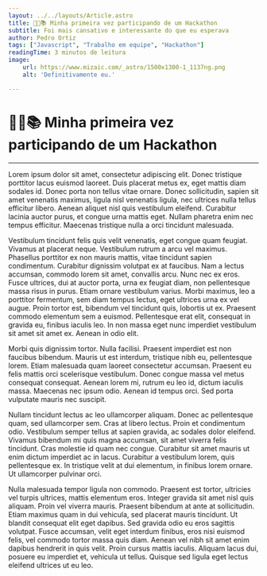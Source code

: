 ```yaml
---
layout: ../../layouts/Article.astro
title: 👨‍💻📚 Minha primeira vez participando de um Hackathon
subtitle: Foi mais cansativo e interessante do que eu esperava
author: Pedro Ortiz
tags: ["Javascript", "Trabalho em equipe", "Hackathon"]
readingTime: 3 minutos de leitura
image:
    url: https://www.mizaic.com/_astro/1500x1300-1_1137ng.png
    alt: 'Definitivamente eu.'

---
```


<title>Minha primeira vez participando de um Hackathon</title>

# 👨‍💻📚 Minha primeira vez participando de um Hackathon

---

Lorem ipsum dolor sit amet, consectetur adipiscing elit. Donec tristique porttitor lacus euismod laoreet. Duis placerat metus ex, eget mattis diam sodales id. Donec porta non tellus vitae ornare. Donec sollicitudin, sapien sit amet venenatis maximus, ligula nisl venenatis ligula, nec ultrices nulla tellus efficitur libero. Aenean aliquet nisl quis vestibulum eleifend. Curabitur lacinia auctor purus, et congue urna mattis eget. Nullam pharetra enim nec tempus efficitur. Maecenas tristique nulla a orci tincidunt malesuada.

Vestibulum tincidunt felis quis velit venenatis, eget congue quam feugiat. Vivamus at placerat neque. Vestibulum rutrum a arcu vel maximus. Phasellus porttitor ex non mauris mattis, vitae tincidunt sapien condimentum. Curabitur dignissim volutpat ex at faucibus. Nam a lectus accumsan, commodo lorem sit amet, convallis arcu. Nunc nec ex eros. Fusce ultrices, dui at auctor porta, urna ex feugiat diam, non pellentesque massa risus in purus. Etiam ornare vestibulum varius. Morbi maximus, leo a porttitor fermentum, sem diam tempus lectus, eget ultrices urna ex vel augue. Proin tortor est, bibendum vel tincidunt quis, lobortis ut ex. Praesent commodo elementum sem a euismod. Pellentesque erat elit, consequat in gravida eu, finibus iaculis leo. In non massa eget nunc imperdiet vestibulum sit amet sit amet ex. Aenean in odio elit.

Morbi quis dignissim tortor. Nulla facilisi. Praesent imperdiet est non faucibus bibendum. Mauris ut est interdum, tristique nibh eu, pellentesque lorem. Etiam malesuada quam laoreet consectetur accumsan. Praesent eu felis mattis orci scelerisque vestibulum. Donec congue massa vel metus consequat consequat. Aenean lorem mi, rutrum eu leo id, dictum iaculis massa. Maecenas nec ipsum odio. Aenean id tempus orci. Sed porta vulputate mauris nec suscipit.

Nullam tincidunt lectus ac leo ullamcorper aliquam. Donec ac pellentesque quam, sed ullamcorper sem. Cras at libero lectus. Proin et condimentum odio. Vestibulum semper tellus at sapien gravida, ac sodales dolor eleifend. Vivamus bibendum mi quis magna accumsan, sit amet viverra felis tincidunt. Cras molestie id quam nec congue. Curabitur sit amet mauris ut enim dictum imperdiet ac in lacus. Curabitur a vestibulum lorem, quis pellentesque ex. In tristique velit at dui elementum, in finibus lorem ornare. Ut ullamcorper pulvinar orci.

Nulla malesuada tempor ligula non commodo. Praesent est tortor, ultricies vel turpis ultrices, mattis elementum eros. Integer gravida sit amet nisl quis aliquam. Proin vel viverra mauris. Praesent bibendum at ante at sollicitudin. Etiam maximus quam in dui vehicula, sed placerat mauris tincidunt. Ut blandit consequat elit eget dapibus. Sed gravida odio eu eros sagittis volutpat. Fusce accumsan, velit eget interdum finibus, eros nisi euismod felis, vel commodo tortor massa quis diam. Aenean vel nibh sit amet enim dapibus hendrerit in quis velit. Proin cursus mattis iaculis. Aliquam lacus dui, posuere eu imperdiet et, vehicula ut tellus. Quisque sed ligula eget lectus eleifend ultrices ut eu leo.